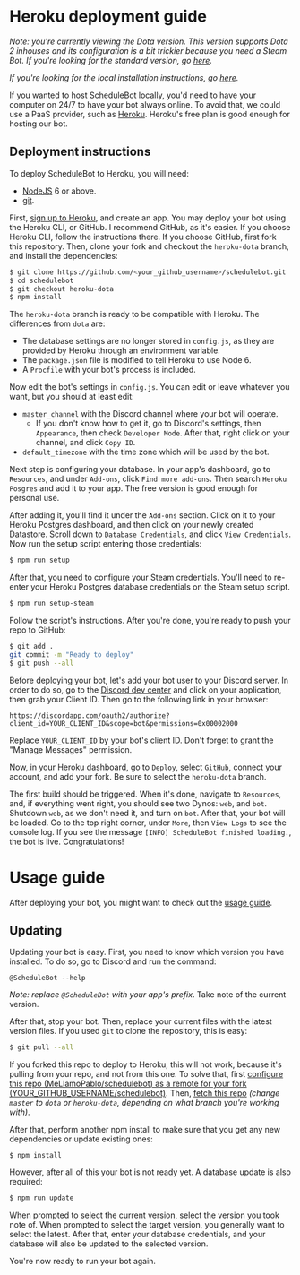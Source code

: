 # Heroku deployment guide

*Note: you're currently viewing the Dota version. This version supports Dota 2 inhouses and its
configuration is a bit trickier because you need a Steam Bot. If you're looking for the standard
version, go
[here](https://github.com/MeLlamoPablo/schedulebot/tree/heroku#heroku-deployment-guide).*

*If you're looking for the local installation instructions, go
[here](https://github.com/MeLlamoPablo/schedulebot/tree/dota#schedulebot--dota-edition).*

If you wanted to host ScheduleBot locally, you'd need to have your computer on 24/7 to have your
bot always online. To avoid that, we could use a PaaS provider, such as
[Heroku](https://www.heroku.com/). Heroku's free plan is good enough for hosting our bot.

## Deployment instructions

To deploy ScheduleBot to Heroku, you will need:

* [NodeJS](https://nodejs.org/en/download/) 6 or above.
* [git](https://git-scm.com/downloads).

First, [sign up to Heroku](https://signup.heroku.com/), and create an app. You may deploy your
bot using the Heroku CLI, or GitHub. I recommend GitHub, as it's easier. If you choose Heroku
CLI, follow the instructions there. If you choose GitHub, first fork this repository. Then, clone
your fork and checkout the `heroku-dota` branch, and install the dependencies:

```sh
$ git clone https://github.com/<your_github_username>/schedulebot.git
$ cd schedulebot
$ git checkout heroku-dota
$ npm install
```

The `heroku-dota` branch is ready to be compatible with Heroku. The differences from `dota` are:

* The database settings are no longer stored in `config.js`, as they are provided by Heroku through
an environment variable.
* The `package.json` file is modified to tell Heroku to use Node 6.
* A `Procfile` with your bot's process is included.

Now edit the bot's settings in `config.js`. You can edit or leave whatever you want, but you should
at least edit:

* `master_channel` with the Discord channel where your bot will operate.
	* If you don't know how to get it, go to Discord's settings, then `Appearance`, then check
	`Developer Mode`. After that, right click on your channel, and click `Copy ID`.
* `default_timezone` with the time zone which will be used by the bot.

Next step is configuring your database. In your app's dashboard, go to `Resources`, and under
`Add-ons`, click `Find more add-ons`. Then search `Heroku Posgres` and add it to your app. The
free version is good enough for personal use.

After adding it, you'll find it under the `Add-ons` section. Click on it to your Heroku Postgres
dashboard, and then click on your newly created Datastore. Scroll down to `Database Credentials`,
 and click `View Credentials`. Now run the setup script entering those credentials:

```sh
$ npm run setup
```

After that, you need to configure your Steam credentials. You'll need to re-enter your Heroku 
Postgres database credentials on the Steam setup script.

```sh
$ npm run setup-steam
```

Follow the script's instructions. After you're done, you're ready to push your repo to GitHub:

```sh
$ git add .
git commit -m "Ready to deploy"
$ git push --all
```

Before deploying your bot, let's add your bot user to your Discord server. In order to do so, go 
to the [Discord dev center](https://discordapp.com/developers/applications/me/) and click on your
application, then grab your Client ID. Then go to the following link in your browser:
 
```
https://discordapp.com/oauth2/authorize?client_id=YOUR_CLIENT_ID&scope=bot&permissions=0x00002000
```

Replace `YOUR_CLIENT_ID` by your bot's client ID. Don't forget to grant the "Manage Messages" 
permission.

Now, in your Heroku dashboard, go to `Deploy`, select `GitHub`, connect your account, and add
your fork. Be sure to select the `heroku-dota` branch.

The first build should be triggered. When it's done, navigate to `Resources`, and, if everything
went right, you should see two Dynos: `web`, and `bot`. Shutdown `web`, as we don't need it, and
turn on `bot`. After that, your bot will be loaded. Go to the top right corner, under `More`,
then `View Logs` to see the console log. If you see the message
`[INFO] ScheduleBot finished loading.`, the bot is live. Congratulations!

# Usage guide

After deploying your bot, you might want to check out the
[usage guide](https://github.com/MeLlamoPablo/schedulebot/blob/dota/usage/usage-guide.md).

## Updating

Updating your bot is easy. First, you need to know which version you have installed. To do so, go
to Discord and run the command:

```
@ScheduleBot --help
```

*Note: replace `@ScheduleBot` with your app's prefix*. Take note of the current version.

After that, stop your bot. Then, replace your current files with the latest version files. If you
used `git` to clone the repository, this is easy:

```sh
$ git pull --all
```

If you forked this repo to deploy to Heroku, this will not work, because it's pulling from your
repo, and not from this one. To solve that, first [configure this repo (MeLlamoPablo/schedulebot)
as a remote for your fork (YOUR_GITHUB_USERNAME/schedulebot)](https://help.github.com/articles/configuring-a-remote-for-a-fork/).
Then, [fetch this repo](https://help.github.com/articles/syncing-a-fork/)
*(change `master` to `dota` or `heroku-dota`, depending on what branch you're working with)*.

After that, perform another npm install to make sure that you get any new dependencies or update
existing ones:

```
$ npm install
```

However, after all of this your bot is not ready yet. A database update is also required:

```sh
$ npm run update
```

When prompted to select the current version, select the version you took note of. When prompted 
to select the target version, you generally want to select the latest. After that, enter your 
database credentials, and your database will also be updated to the selected version.

You're now ready to run your bot again.